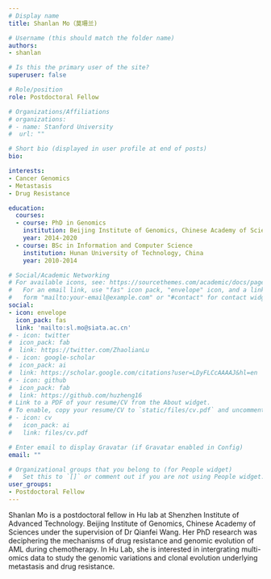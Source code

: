 ```yaml
---
# Display name
title: Shanlan Mo（莫珊兰)

# Username (this should match the folder name)
authors:
- shanlan

# Is this the primary user of the site?
superuser: false

# Role/position
role: Postdoctoral Fellow

# Organizations/Affiliations
# organizations:
# - name: Stanford University
#  url: ""

# Short bio (displayed in user profile at end of posts)
bio: 

interests:
- Cancer Genomics
- Metastasis
- Drug Resistance

education:
  courses:
  - course: PhD in Genomics 
    institution: Beijing Institute of Genomics, Chinese Academy of Sciences
    year: 2014-2020
  - course: BSc in Information and Computer Science
    institution: Hunan University of Technology, China
    year: 2010-2014

# Social/Academic Networking
# For available icons, see: https://sourcethemes.com/academic/docs/page-builder/#icons
#   For an email link, use "fas" icon pack, "envelope" icon, and a link in the
#   form "mailto:your-email@example.com" or "#contact" for contact widget.
social:
- icon: envelope
  icon_pack: fas
  link: 'mailto:sl.mo@siata.ac.cn'
# - icon: twitter
#  icon_pack: fab
#  link: https://twitter.com/ZhaolianLu
# - icon: google-scholar
#  icon_pack: ai
#  link: https://scholar.google.com/citations?user=LDyFLCcAAAAJ&hl=en
# - icon: github
#  icon_pack: fab
#  link: https://github.com/huzheng16
# Link to a PDF of your resume/CV from the About widget.
# To enable, copy your resume/CV to `static/files/cv.pdf` and uncomment the lines below.
# - icon: cv
#   icon_pack: ai
#   link: files/cv.pdf

# Enter email to display Gravatar (if Gravatar enabled in Config)
email: ""

# Organizational groups that you belong to (for People widget)
#   Set this to `[]` or comment out if you are not using People widget.
user_groups:
- Postdoctoral Fellow
---
```


Shanlan Mo is a postdoctoral fellow in Hu lab at Shenzhen Institute of Advanced Technology. Beijing Institute of Genomics, Chinese Academy of Sciences under the supervision of Dr Qianfei Wang. Her PhD research was deciphering the mechanisms of drug resistance and genomic evolution of AML during chemotherapy. In Hu Lab, she is interested in intergrating multi-omics data to study the genomic variations and clonal evolution underlying metastasis and drug resistance.
